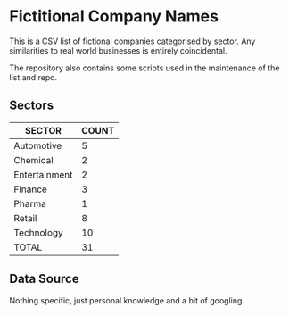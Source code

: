 # Fictitional Company Names

This is a CSV list of fictional companies categorised by sector. Any
similarities to real world businesses is entirely coincidental.

The repository also contains some scripts used in the maintenance of
the list and repo.

## Sectors

SECTOR        | COUNT
------------- | -----
Automotive    |     5
Chemical      |     2
Entertainment |     2
Finance       |     3
Pharma        |     1
Retail        |     8
Technology    |    10
TOTAL         |    31

## Data Source

Nothing specific, just personal knowledge and a bit of googling.
